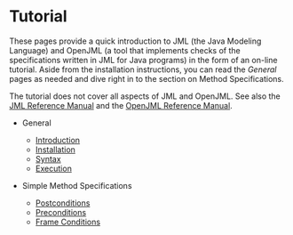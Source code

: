# Tutorial

These pages provide a quick introduction to JML (the Java Modeling Language) and 
OpenJML (a tool that implements checks of the specifications written in JML for Java programs)
in the form of an on-line tutorial.
Aside from the installation instructions, you can read the _General_ pages as needed and dive right in to the section on Method Specifications.

The tutorial does not cover all aspects of JML and OpenJML. See also the 
[JML Reference Manual](../documentation/JML_Reference_Manual.pdf)
and the [OpenJML Reference Manual](../documentation/OpenJMLUserGuide.pdf).



* General
  * [Introduction](Introduction)
  * [Installation](Installation)
  * [Syntax](Syntax)
  * [Execution](Execution)

* Simple Method Specifications
  * [Postconditions](Postconditions)
  * [Preconditions](Preconditions)
  * [Frame Conditions](FrameConditions)
